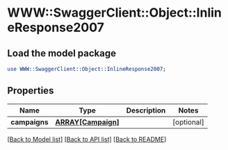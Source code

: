 # WWW::SwaggerClient::Object::InlineResponse2007

## Load the model package
```perl
use WWW::SwaggerClient::Object::InlineResponse2007;
```

## Properties
Name | Type | Description | Notes
------------ | ------------- | ------------- | -------------
**campaigns** | [**ARRAY[Campaign]**](Campaign.md) |  | [optional] 

[[Back to Model list]](../README.md#documentation-for-models) [[Back to API list]](../README.md#documentation-for-api-endpoints) [[Back to README]](../README.md)


